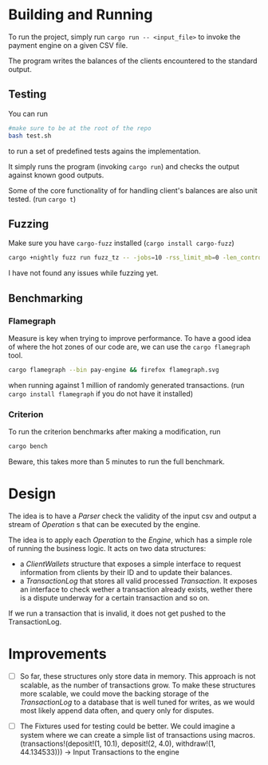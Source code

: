 # Building and Running

To run the project, simply run `cargo run -- <input_file>` to invoke the payment engine on a given CSV file.

The program writes the balances of the clients encountered to the standard output.

## Testing

You can run
```bash
#make sure to be at the root of the repo
bash test.sh
```

to run a set of predefined tests agains the implementation.

It simply runs the program (invoking `cargo run`) and checks the output against known good outputs.

Some of the core functionality of for handling client's balances are also unit tested. (run `cargo t`)

## Fuzzing

Make sure you have `cargo-fuzz` installed (`cargo install cargo-fuzz`)

```bash
cargo +nightly fuzz run fuzz_tz -- -jobs=10 -rss_limit_mb=0 -len_control=0 -malloc_limit_mb=4096
```

I have not found any issues while fuzzing yet.

## Benchmarking

### Flamegraph
Measure is key when trying to improve performance.
To have a good idea of where the hot zones of our code are, we can use the
`cargo flamegraph` tool.

```bash
cargo flamegraph --bin pay-engine && firefox flamegraph.svg
```
when running against 1 million of randomly generated transactions.
(run `cargo install flamegraph` if you do not have it installed)

### Criterion

To run the criterion benchmarks after making a modification, run

```bash
cargo bench
```

Beware, this takes more than 5 minutes to run the full benchmark.

# Design

The idea is to have a _Parser_ check the validity of the input csv and output a
stream of _Operation_ s that can be executed by the engine.

The idea is to apply each _Operation_ to the _Engine_, which has a simple role of
running the business logic.
It acts on two data structures:

- a _ClientWallets_ structure that exposes a simple interface to request information from clients by their ID
  and to update their balances.
- a _TransactionLog_ that stores all valid processed _Transaction_. It exposes an interface to check wether a
  transaction already exists, wether there is a dispute underway for a certain transaction and so on.

If we run a transaction that is invalid, it does not get pushed to the TransactionLog.

# Improvements

- [ ] So far, these structures only store data in memory. This approach is not
      scalable, as the number of transactions grow. To make these structures more scalable, we could move the backing storage of the _TransactionLog_ to a database that is well tuned for writes, as we would most likely append data often, and query only for disputes.

- [ ] The Fixtures used for testing could be better. We could imagine a system 
      where we can create a simple list of transactions using macros. (transactions!(deposit!(1, 10.1), deposit!(2, 4.0), withdraw!(1, 44.134533))) -> Input Transactions to the engine
